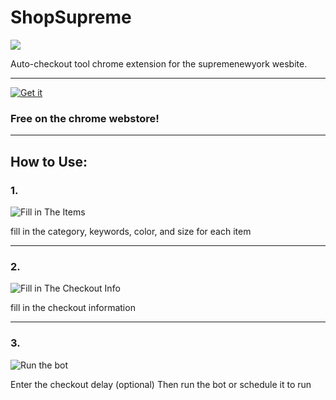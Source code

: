 # ShopSupreme

![](https://danielzelfo.com/github.io/ShopSupreme/shopsupremedesign.png)

Auto-checkout tool chrome extension for the supremenewyork wesbite.

---
[![Get it](https://danielzelfo.github.io/img/chrome-webstore.png)](https://chrome.google.com/webstore/detail/supreme-bot-shopsupreme/egoidoeijbfliecicioclcnhmpkbnked)

### Free on the chrome webstore!

---
## How to Use:

### 1.

![Fill in The Items](https://danielzelfo.github.io/img/ShopSupreme/items.png)

fill in the category, keywords, color, and size for each item

---

### 2.

![Fill in The Checkout Info](https://danielzelfo.com/github.io/ShopSupreme/checkout.PNG)

fill in the checkout information

---

### 3.

![Run the bot](https://danielzelfo.github.io/img/ShopSupreme/run.png)

Enter the checkout delay (optional)
Then run the bot or schedule it to run
